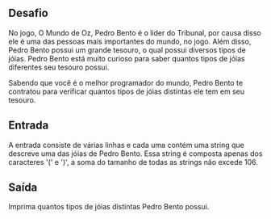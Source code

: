 ## Desafio

No jogo, O Mundo de Oz, Pedro Bento é o líder do Tribunal, por causa disso
ele é uma das pessoas mais importantes do mundo, no jogo. Além disso, Pedro
Bento possui um grande tesouro, o qual possui diversos tipos de jóias.
Pedro Bento está muito curioso para saber quantos tipos de jóias diferentes seu
tesouro possui.

Sabendo que você é o melhor programador do mundo, Pedro Bento te contratou para
verificar quantos tipos de jóias distintas ele tem em seu tesouro.

## Entrada

A entrada consiste de várias linhas e cada uma contém uma string que descreve
uma das jóias de Pedro Bento. Essa string é composta apenas dos caracteres
'(' e ')', a soma do tamanho de todas as strings não excede 106.

## Saída

Imprima quantos tipos de jóias distintas Pedro Bento possui. 
